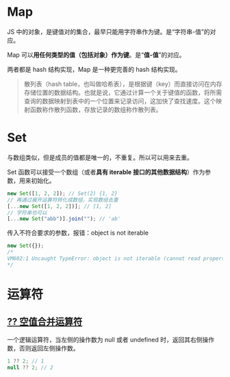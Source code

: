 # Map

JS 中的对象，是键值对的集合，最早只能用字符串作为键。是“字符串-值”的对应。

Map 可以**用任何类型的值（包括对象）作为键**。是“**值-值**”的对应。

两者都是 hash 结构实现，Map 是一种更完善的 hash 结构实现。

> 散列表（hash table，也叫做哈希表），是根据键（key）而直接访问在内存存储位置的数据结构。也就是说，它通过计算一个关于键值的函数，将所需查询的数据映射到表中的一个位置来记录访问，这加快了查找速度。这个映射函数称作散列函数，存放记录的数组称作散列表。

# Set

与数组类似，但是成员的值都是唯一的，不重复。所以可以用来去重。

Set 函数可以接受一个数组（或者**具有 iterable 接口的其他数据结构**）作为参数，用来初始化。

```js
new Set([1, 2, 2]); // Set(2) {1, 2}
// 再通过展开运算符转化成数组，实现数组去重
[...new Set([1, 2, 2])]; // [1, 2]
// 字符串也可以
[...new Set("abb")].join(""); // 'ab'
```

传入不符合要求的参数，报错：object is not iterable

```js
new Set({});
/* 
VM602:1 Uncaught TypeError: object is not iterable (cannot read property Symbol(Symbol.iterator))
*/
```

# 运算符

## [?? 空值合并运算符](https://developer.mozilla.org/zh-CN/docs/Web/JavaScript/Reference/Operators/Nullish_coalescing)

一个逻辑运算符，当左侧的操作数为 null 或者 undefined 时，返回其右侧操作数，否则返回左侧操作数。

```js
1 ?? 2; // 1
null ?? 2; // 2
```
